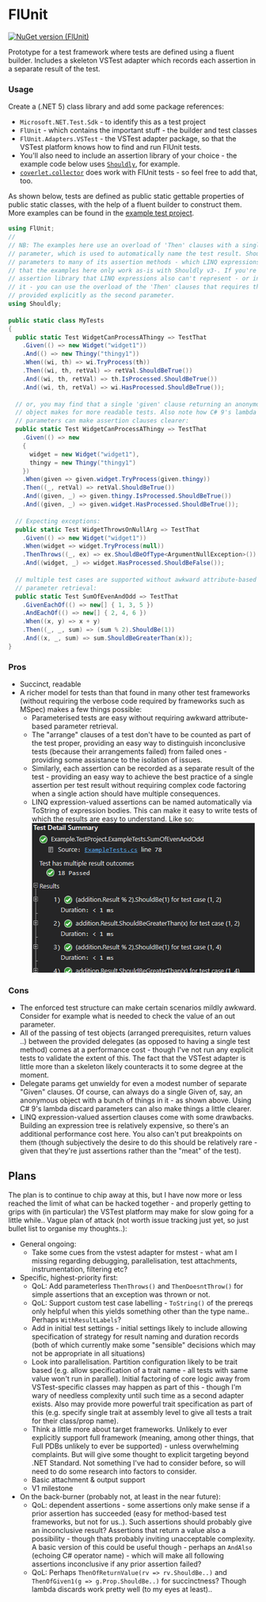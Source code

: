 # FlUnit

[![NuGet version (FlUnit)](https://img.shields.io/nuget/v/FlUnit.svg?style=flat-square)](https://www.nuget.org/packages/FlUnit/)

Prototype for a test framework where tests are defined using a fluent builder. Includes a skeleton VSTest adapter which records each assertion in a separate result of the test. 

### Usage

Create a (.NET 5) class library and add some package references:
- `Microsoft.NET.Test.Sdk` - to identify this as a test project
- `FlUnit` - which contains the important stuff - the builder and test classes
- `FlUnit.Adapters.VSTest` - the VSTest adapter package, so that the VSTest platform knows how to find and run FlUnit tests.
- You'll also need to include an assertion library of your choice - the example code below uses [`Shouldly`](https://shouldly.io/), for example.
- [`coverlet.collector`](https://github.com/coverlet-coverage/coverlet) does work with FlUnit tests - so feel free to add that, too.

As shown below, tests are defined as public static gettable properties of public static classes, with the help of a fluent builder to construct them. More examples can be found in the [example test project](./src/Example.TestProject/ExampleTests.cs).

```csharp
using FlUnit;
// 
// NB: The examples here use an overload of 'Then' clauses with a single LINQ expression-valued
// parameter, which is used to automatically name the test result. Shouldly v4 adds optional
// parameters to many of its assertion methods - which LINQ expressions can't represent - meaning
// that the examples here only work as-is with Shouldly v3-. If you're using v4+, or a different
// assertion library that LINQ expressions also can't represent - or indeed if you'd simply prefer
// it - you can use the overload of the 'Then' clauses that requires the test result label to be
// provided explicitly as the second parameter.
using Shouldly;

public static class MyTests
{
  public static Test WidgetCanProcessAThingy => TestThat
    .Given(() => new Widget("widget1"))
    .And(() => new Thingy("thingy1"))
    .When((wi, th) => wi.TryProcess(th))
    .Then((wi, th, retVal) => retVal.ShouldBeTrue())
    .And((wi, th, retVal) => th.IsProcessed.ShouldBeTrue())
    .And((wi, th, retVal) => wi.HasProcessed.ShouldBeTrue());

  // or, you may find that a single 'given' clause returning an anonymous
  // object makes for more readable tests. Also note how C# 9's lambda discard
  // parameters can make assertion clauses clearer:
  public static Test WidgetCanProcessAThingy => TestThat
    .Given(() => new
    {
      widget = new Widget("widget1"),
      thingy = new Thingy("thingy1")
    })
    .When(given => given.widget.TryProcess(given.thingy))
    .Then((_, retVal) => retVal.ShouldBeTrue())
    .And((given, _) => given.thingy.IsProcessed.ShouldBeTrue())
    .And((given, _) => given.widget.HasProcessed.ShouldBeTrue());

  // Expecting exceptions:
  public static Test WidgetThrowsOnNullArg => TestThat
    .Given(() => new Widget("widget1"))
    .When(widget => widget.TryProcess(null))
    .ThenThrows((_, ex) => ex.ShouldBeOfType<ArgumentNullException>())
    .And((widget, _) => widget.HasProcessed.ShouldBeFalse());

  // multiple test cases are supported without awkward attribute-based
  // parameter retrieval:
  public static Test SumOfEvenAndOdd => TestThat
    .GivenEachOf(() => new[] { 1, 3, 5 })
    .AndEachOf(() => new[] { 2, 4, 6 })
    .When((x, y) => x + y)
    .Then((_, _, sum) => (sum % 2).ShouldBe(1))
    .And((x, _, sum) => sum.ShouldBeGreaterThan(x));
}
```

### Pros
- Succinct, readable
- A richer model for tests than that found in many other test frameworks (without requiring the verbose code required by frameworks such as MSpec) makes a few things possible:
  - Parameterised tests are easy without requiring awkward attribute-based parameter retrieval.
  - The "arrange" clauses of a test don't have to be counted as part of the test proper, providing an easy way to distinguish inconclusive tests (because their arrangements failed) from failed ones - providing some assistance to the isolation of issues.
  - Similarly, each assertion can be recorded as a separate result of the test - providing an easy way to achieve the best practice of a single assertion per test result without requiring complex code factoring when a single action should have multiple consequences.
  - LINQ expression-valued assertions can be named automatically via ToString of expression bodies. This can make it easy to write tests of which the results are easy to understand. Like so:  
  ![Visual Studio Test Result Example](docs/VSTestResultExample.png)

### Cons
- The enforced test structure can make certain scenarios mildly awkward. Consider for example what is needed to check the value of an out parameter.
- All of the passing of test objects (arranged prerequisites, return values ..) between the provided delegates (as opposed to having a single test method) comes at a performance cost - though I've not run any explicit tests to validate the extent of this. The fact that the VSTest adapter is little more than a skeleton likely counteracts it to some degree at the moment.
- Delegate params get unwieldy for even a modest number of separate "Given" clauses. Of course, can always do a single Given of, say, an anonymous object with a bunch of things in it - as shown above. Using C# 9's lambda discard parameters can also make things a little clearer.
- LINQ expression-valued assertion clauses come with some drawbacks. Building an expression tree is relatively expensive, so there's an additional performance cost here. You also can't put breakpoints on them (though subjectively the desire to do this should be relatively rare - given that they're just assertions rather than the "meat" of the test).

## Plans

The plan is to continue to chip away at this, but I have now more or less reached the limit of what can be hacked together - and properly getting to grips with (in particular) the VSTest platform may make for slow going for a little while.. Vague plan of attack (not worth issue tracking just yet, so just bullet list to organise my thoughts..):

- General ongoing:
  - Take some cues from the vstest adapter for mstest - what am I missing regarding debugging, parallelisation, test attachments, instrumentation, filtering etc?
- Specific, highest-priority first:
  - QoL: Add parameterless `ThenThrows()` and `ThenDoesntThrow()` for simple assertions that an exception was thrown or not.
  - QoL: Support custom test case labelling - `ToString()` of the prereqs only helpful when this yields something other than the type name.. Perhaps `WithResultLabels`?
  - Add in initial test settings - initial settings likely to include allowing specification of strategy for result naming and duration records (both of which currently make some "sensible" decisions which may not be appropriate in all situations)
  - Look into parallelisation. Partition configuration likely to be trait based (e.g. allow specification of a trait name - all tests with same value won't run in parallel). Initial factoring of core logic away from VSTest-specific classes may happen as part of this - though I'm wary of needless complexity until such time as a second adapter exists. Also may provide more powerful trait specification as part of this (e.g. specify single trait at assembly level to give all tests a trait for their class/prop name).
  - Think a little more about target frameworks. Unlikely to ever explicitly support full framework (meaning, among other things, that Full PDBs unlikely to ever be supported) - unless overwhelming complaints. But will give some thought to explicit targeting beyond .NET Standard. Not something I've had to consider before, so will need to do some research into factors to consider.
  - Basic attachment & output support
  - V1 milestone
- On the back-burner (probably not, at least in the near future):
  - QoL: dependent assertions - some assertions only make sense if a prior assertion has succeeded (easy for method-based test frameworks, but not for us..). Such assertions should probably give an inconclusive result? Assertions that return a value also a possibility - though thats probably inviting unacceptable complexity. A basic version of this could be useful though - perhaps an `AndAlso` (echoing C# operator name) - which will make all following assertions inconclusive if any prior assertion failed?
  - QoL: Perhaps `ThenOfReturnValue(rv => rv.ShouldBe..)` and `ThenOfGiven1(g => g.Prop.ShouldBe..)` for succinctness? Though lambda discards work pretty well (to my eyes at least)..

